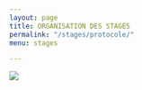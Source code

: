 ```yaml
---
layout: page
title: ORGANISATION DES STAGES
permalink: "/stages/protocole/"
menu: stages

---
```

<p class="text-center"><img src="https://cdn.discordapp.com/attachments/656057943346642945/929008584438730853/Les_6_mesures_Carnaval_2022.jpg"/></p>